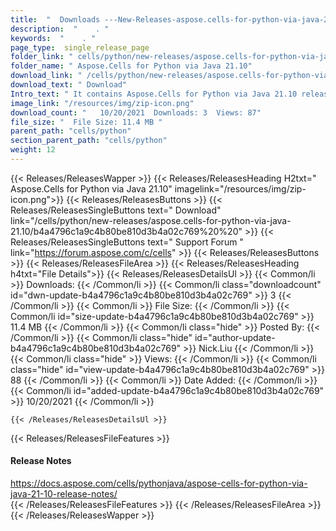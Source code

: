 ```yaml
---
title:  "  Downloads ---New-Releases-aspose.cells-for-python-via-java-21.10 . " 
description:  "    . " 
keywords:  "    . " 
page_type:  single_release_page
folder_link: " cells/python/new-releases/aspose.cells-for-python-via-java-21.10/"
folder_name: " Aspose.Cells for Python via Java 21.10"
download_link: " /cells/python/new-releases/aspose.cells-for-python-via-java-21.10/b4a4796c1a9c4b80be810d3b4a02c769"
download_text: " Download"
Intro_text: " It contains Aspose.Cells for Python via Java 21.10 release."
image_link: "/resources/img/zip-icon.png"
download_count: "   10/20/2021  Downloads: 3  Views: 87"
file_size: "  File Size: 11.4 MB "
parent_path: "cells/python"
section_parent_path: "cells/python"
weight: 12
---
```


{{< Releases/ReleasesWapper >}}
  {{< Releases/ReleasesHeading H2txt=" Aspose.Cells for Python via Java 21.10" imagelink="/resources/img/zip-icon.png">}}
  {{< Releases/ReleasesButtons >}}
    {{< Releases/ReleasesSingleButtons text=" Download" link="/cells/python/new-releases/aspose.cells-for-python-via-java-21.10/b4a4796c1a9c4b80be810d3b4a02c769%20%20" >}}
    {{< Releases/ReleasesSingleButtons text=" Support Forum " link="https://forum.aspose.com/c/cells" >}}
  {{< Releases/ReleasesButtons >}}
  {{< Releases/ReleasesFileArea >}}
    {{< Releases/ReleasesHeading h4txt="File Details">}}
    {{< Releases/ReleasesDetailsUl >}}
            {{< Common/li  >}} Downloads: {{< /Common/li >}} 
      {{< Common/li class="downloadcount" id="dwn-update-b4a4796c1a9c4b80be810d3b4a02c769" >}} 3 {{< /Common/li >}} 
      {{< Common/li  >}} File Size: {{< /Common/li >}} 
      {{< Common/li id="size-update-b4a4796c1a9c4b80be810d3b4a02c769" >}} 11.4 MB {{< /Common/li >}} 
      {{< Common/li  class="hide" >}} Posted By: {{< /Common/li >}} 
      {{< Common/li class="hide" id="author-update-b4a4796c1a9c4b80be810d3b4a02c769" >}} Nick.Liu {{< /Common/li >}} 
      {{< Common/li class="hide"  >}} Views: {{< /Common/li >}} 
      {{< Common/li class="hide" id="view-update-b4a4796c1a9c4b80be810d3b4a02c769" >}} 88 {{< /Common/li >}} 
      {{< Common/li  >}} Date Added: {{< /Common/li >}} 
      {{< Common/li id="added-update-b4a4796c1a9c4b80be810d3b4a02c769" >}} 10/20/2021 {{< /Common/li >}} 

    {{< /Releases/ReleasesDetailsUl >}}

  {{< Releases/ReleasesFileFeatures >}}
      <h4>Release Notes</h4><div><a href="https://docs.aspose.com/cells/pythonjava/aspose-cells-for-python-via-java-21-10-release-notes/">https://docs.aspose.com/cells/pythonjava/aspose-cells-for-python-via-java-21-10-release-notes/</a></div>
  {{< /Releases/ReleasesFileFeatures >}}
 {{< /Releases/ReleasesFileArea >}}
{{< /Releases/ReleasesWapper >}}



